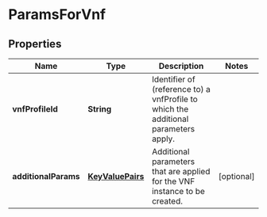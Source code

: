 
# ParamsForVnf

## Properties
Name | Type | Description | Notes
------------ | ------------- | ------------- | -------------
**vnfProfileId** | **String** | Identifier of (reference to) a vnfProfile to which the additional parameters apply.  | 
**additionalParams** | [**KeyValuePairs**](KeyValuePairs.md) | Additional parameters that are applied for the VNF instance to be created.  |  [optional]



